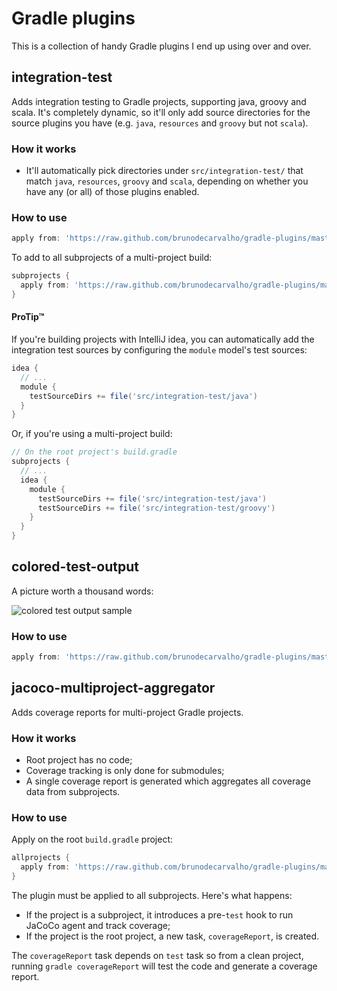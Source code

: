Gradle plugins
==============

This is a collection of handy Gradle plugins I end up using over and over.


## integration-test

Adds integration testing to Gradle projects, supporting java, groovy and scala. It's completely dynamic, so it'll only add source directories for the source plugins you have (e.g. `java`, `resources` and `groovy` but not `scala`).

### How it works

* It'll automatically pick directories under `src/integration-test/` that match `java`, `resources`, `groovy` and `scala`, depending on whether you have any (or all) of those plugins enabled.

### How to use

```groovy
apply from: 'https://raw.github.com/brunodecarvalho/gradle-plugins/master/integration-test.gradle'
```

To add to all subprojects of a multi-project build:

```groovy
subprojects {
  apply from: 'https://raw.github.com/brunodecarvalho/gradle-plugins/master/integration-test.gradle'
}
```

#### ProTip™

If you're building projects with IntelliJ idea, you can automatically add the integration test sources by configuring the `module` model's test sources:

```groovy
idea {
  // ...
  module {
    testSourceDirs += file('src/integration-test/java')
  }
}
```

Or, if you're using a multi-project build:

```groovy
// On the root project's build.gradle
subprojects {
  // ...
  idea {
    module {
      testSourceDirs += file('src/integration-test/java')
      testSourceDirs += file('src/integration-test/groovy')
    }
  }
}
```


## colored-test-output

A picture worth a thousand words:

![colored test output sample](http://d.pr/i/8Jrg.png)

### How to use

```groovy
apply from: 'https://raw.github.com/brunodecarvalho/gradle-plugins/master/colored-test-output.gradle'
```


## jacoco-multiproject-aggregator

Adds coverage reports for multi-project Gradle projects.

### How it works

* Root project has no code;
* Coverage tracking is only done for submodules;
* A single coverage report is generated which aggregates all coverage data from subprojects.

### How to use

Apply on the root `build.gradle` project:

```groovy
allprojects {
  apply from: 'https://raw.github.com/brunodecarvalho/gradle-plugins/master/jacoco-multiproject-aggregator.gradle'
}
```

The plugin must be applied to all subprojects. Here's what happens:

* If the project is a subproject, it introduces a pre-`test` hook to run JaCoCo agent and track coverage;
* If the project is the root project, a new task, `coverageReport`, is created.

The `coverageReport` task depends on `test` task so from a clean project, running `gradle coverageReport` will test the code and generate a coverage report.
